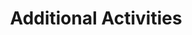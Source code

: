 ---
layout: page
type: category
title: Additional Activities
slug: additional activities
sidebar: true
order: 2
description: >
  additional acitivities
---